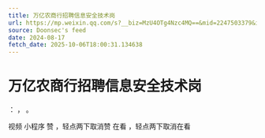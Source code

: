 ```yaml
---
title: 万亿农商行招聘信息安全技术岗
url: https://mp.weixin.qq.com/s?__biz=MzU4OTg4Nzc4MQ==&mid=2247503379&idx=1&sn=e6a38a1154b38d0a58cfba29e3d00a4c
source: Doonsec's feed
date: 2024-08-17
fetch_date: 2025-10-06T18:00:31.134638
---
```


# 万亿农商行招聘信息安全技术岗

：
，
。

视频
小程序
赞
，轻点两下取消赞
在看
，轻点两下取消在看